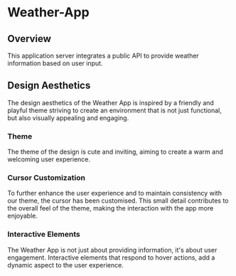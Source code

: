# Weather-App

## Overview
This application server integrates a public API to provide weather information based on user input.

## Design Aesthetics

The design aesthetics of the Weather App is inspired by a friendly and playful theme striving to create an environment that is not just functional, but also visually appealing and engaging.

### Theme
The theme of the design is cute and inviting, aiming to create a warm and welcoming user experience. 

### Cursor Customization
To further enhance the user experience and to maintain consistency with our theme, the cursor has been customised. This small detail contributes to the overall feel of the theme, making the interaction with the app more enjoyable.

### Interactive Elements
The Weather App is not just about providing information, it's about user engagement. Interactive elements that respond to hover actions, add a dynamic aspect to the user experience.
